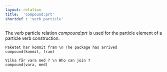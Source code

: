 ```yaml
---
layout: relation
title:  'compound:prt'
shortdef : 'verb particle'
---
```


The verb particle relation _compound:prt_ is used for the particle element of a particle verb construction.

~~~ sdparse
Paketet har kommit fram \n The package has arrived
compound(kommit, fram)
~~~

~~~ sdparse
Vilka får vara med ? \n Who can join ?
compound(vara, med)
~~~
<!-- Interlanguage links updated Út zář 29 18:41:14 CEST 2020 -->
